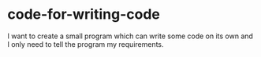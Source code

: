 # code-for-writing-code
I want to create a small program which can write some code on its own and I only need to tell the program my requirements. 
